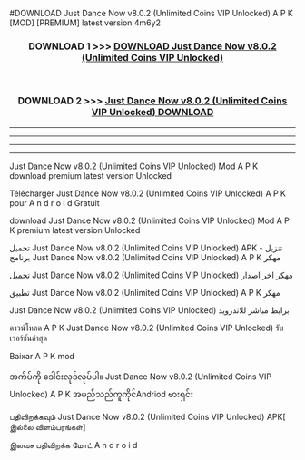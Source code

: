 #DOWNLOAD Just Dance Now v8.0.2  (Unlimited Coins VIP Unlocked) A P K [MOD] [PREMIUM] latest version 4m6y2



<div align="center">

<h3>DOWNLOAD 1 >>> <a href="https://teeasianyam.web.app?sq=Just Dance Now v8.0.2  (Unlimited Coins VIP Unlocked)">DOWNLOAD Just Dance Now v8.0.2  (Unlimited Coins VIP Unlocked) </a></h3><br>

<h3>DOWNLOAD 2 >>> <a href="https://teeasianyam.web.app?sq=Just Dance Now v8.0.2  (Unlimited Coins VIP Unlocked) ">Just Dance Now v8.0.2  (Unlimited Coins VIP Unlocked)  DOWNLOAD </a></h3>

</div>


----------------------------------------------------------

----------------------------------------------------------

----------------------------------------------------------

----------------------------------------------------------


Just Dance Now v8.0.2  (Unlimited Coins VIP Unlocked)  Mod A P K download premium latest version Unlocked

Télécharger Just Dance Now v8.0.2  (Unlimited Coins VIP Unlocked)  A P K pour A n d r o i d Gratuit

download Just Dance Now v8.0.2  (Unlimited Coins VIP Unlocked)  Mod A P K premium latest version Unlocked

تحميل Just Dance Now v8.0.2  (Unlimited Coins VIP Unlocked)  APK - تنزيل برنامج Just Dance Now v8.0.2  (Unlimited Coins VIP Unlocked)  A P K مهكر

تحميل Just Dance Now v8.0.2  (Unlimited Coins VIP Unlocked)  مهكر اخر اصدار

تطبيق Just Dance Now v8.0.2  (Unlimited Coins VIP Unlocked)  A P K مهكر

Just Dance Now v8.0.2  (Unlimited Coins VIP Unlocked)  برابط مباشر للاندرويد

ดาวน์โหลด A P K Just Dance Now v8.0.2  (Unlimited Coins VIP Unlocked)  รับเวอร์ชันล่าสุด

Baixar A P K mod

အက်ပ်ကို ဒေါင်းလုဒ်လုပ်ပါ။ Just Dance Now v8.0.2  (Unlimited Coins VIP Unlocked)  A P K အမည်သည်ကူကိုင်Andriod ဗားရှင်း

பதிவிறக்கவும் Just Dance Now v8.0.2  (Unlimited Coins VIP Unlocked)  APK[ இல்லை விளம்பரங்கள்] 
 
இலவச பதிவிறக்க மோட் A n d r o i d



